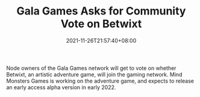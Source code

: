 ﻿---
title: "Gala Games Asks for Community Vote on Betwixt"
date: 2021-11-26T21:57:40+08:00
lastmod: 2021-11-26T16:45:40+08:00
draft: false
authors: ["Brina"]
description: "Node owners of the Gala Games network will get to vote on whether Betwixt, an artistic adventure game, will join the gaming network. Mind Monsters Games is working on the adventure game, and expects to release an early access alpha version in early 2022."
featuredImage: "gala-games-lets-community-vote-on-betwixt.png"
tags: ["Strategy Games","Play to Earn"]
categories: ["news"]
news: ["Strategy Games"]
weight: 
lightgallery: true
pinned: false
recommend: false
recommend1: false
---

Node owners of the Gala Games network will get to vote on whether Betwixt, an artistic adventure game, will join the gaming network. Mind Monsters Games is working on the adventure game, and expects to release an early access alpha version in early 2022.

<!--more-->

